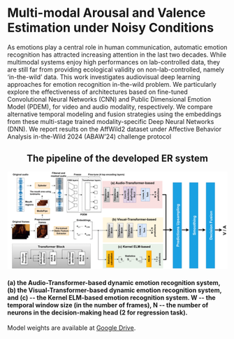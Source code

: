 # Multi-modal Arousal and Valence Estimation under Noisy Conditions 

As emotions play a central role in human communication, automatic emotion recognition has attracted increasing attention in the last two decades. While multimodal systems enjoy high performances on lab-controlled data, they are still far from providing ecological validity on non-lab-controlled, namely ‘in-the-wild’ data. This work investigates audiovisual deep learning approaches for emotion recognition in-the-wild problem. We particularly explore the effectiveness of architectures based on fine-tuned Convolutional Neural Networks (CNN) and Public Dimensional Emotion Model (PDEM), for video and audio modality, respectively. We compare alternative temporal modeling and fusion strategies using the embeddings from these multi-stage trained modality-specific Deep Neural Networks (DNN). We report results on the AffWild2 dataset under Affective Behavior Analysis in-the-Wild 2024 (ABAW’24) challenge protocol

<h2 align="center"> The pipeline of the developed ER system 
</h2>
<p align="center">
<img src="https://github.com/ABAWVAEXPR/ABAW2024/blob/main/figures/pipeline.png" alt="The pipeline of the developed ER system"/>
</p>
<h4> (a) the Audio-Transformer-based dynamic emotion recognition system, (b) the Visual-Transformer-based dynamic emotion recognition system, and (c) -- the Kernel ELM-based emotion recognition system. W -- the temporal window size (in the number of frames), N -- the number of neurons in the decision-making head (2 for regression task). </h4>
&NewLine;
&NewLine;


Model weights are available at [Google Drive](https://drive.google.com/drive/folders/12LLx9DiEJSlnzgL745m9z_XAz1Rw_Vz6?usp=sharing).
